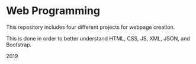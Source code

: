 # Web Programming

This repository includes four different projects for webpage creation.

This is done in order to better understand HTML, CSS, JS, XML, JSON, and Bootstrap.

2019